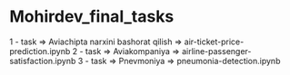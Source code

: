 # Mohirdev_final_tasks

1 - task  =>  Aviachipta narxini bashorat qilish  =>  air-ticket-price-prediction.ipynb
2 - task  =>  Aviakompaniya                       =>  airline-passenger-satisfaction.ipynb
3 - task  =>  Pnevmoniya                          =>  pneumonia-detection.ipynb
